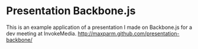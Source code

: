 # Presentation Backbone.js

This is an example application of a presentation I made on Backbone.js for a dev meeting at InvokeMedia.
http://maxparm.github.com/presentation-backbone/